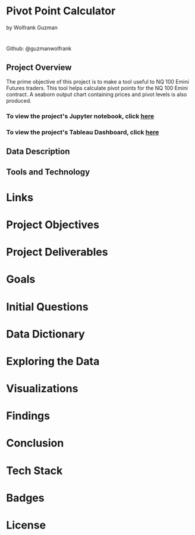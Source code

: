 # Pivot Point Calculator 
by Wolfrank Guzman 

 # 

 Github: @guzmanwolfrank




## Project Overview 
 
The prime objective of this project is to make a tool useful to NQ 100 Emini Futures traders.  This tool helps calculate pivot points for the NQ 100 Emini contract. 
A seaborn output chart containing prices and pivot levels is also produced.  



### To view the project's Jupyter notebook, click [here](#)

### To view the project's Tableau Dashboard, click [here](#)

## Data Description





## Tools and Technology

# Links

# Project Objectives 

# Project Deliverables 

# Goals

# Initial Questions 

# Data Dictionary

# Exploring the Data

# Visualizations 

# Findings 

# Conclusion

# Tech Stack 

# Badges

# License 

